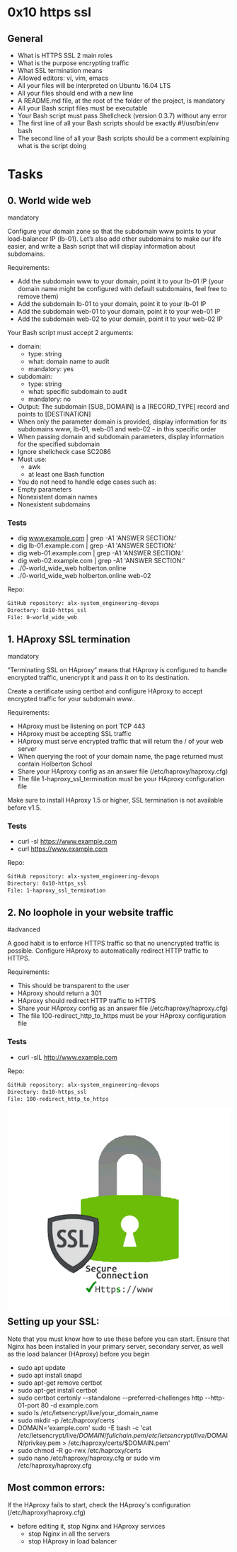 # 0x10 https ssl
## General
-    What is HTTPS SSL 2 main roles
-    What is the purpose encrypting traffic
-    What SSL termination means
-    Allowed editors: vi, vim, emacs
-    All your files will be interpreted on Ubuntu 16.04 LTS
-    All your files should end with a new line
-    A README.md file, at the root of the folder of the project, is mandatory
-    All your Bash script files must be executable
-    Your Bash script must pass Shellcheck (version 0.3.7) without any error
-    The first line of all your Bash scripts should be exactly #!/usr/bin/env bash
-    The second line of all your Bash scripts should be a comment explaining what is the script doing

# Tasks
## 0. World wide web
mandatory

Configure your domain zone so that the subdomain www points to your load-balancer IP (lb-01). Let’s also add other subdomains to make our life easier, and write a Bash script that will display information about subdomains.

Requirements:
-    Add the subdomain www to your domain, point it to your lb-01 IP (your domain name might be configured with default subdomains, feel free to remove them)
-    Add the subdomain lb-01 to your domain, point it to your lb-01 IP
-    Add the subdomain web-01 to your domain, point it to your web-01 IP
-    Add the subdomain web-02 to your domain, point it to your web-02 IP

Your Bash script must accept 2 arguments:
-    domain:
        -    type: string
        -    what: domain name to audit
        -    mandatory: yes
-    subdomain:
        -    type: string
        -    what: specific subdomain to audit
        -    mandatory: no
-    Output: The subdomain [SUB_DOMAIN] is a [RECORD_TYPE] record and points to [DESTINATION]
-    When only the parameter domain is provided, display information for its subdomains www, lb-01, web-01 and web-02 - in this specific order
-    When passing domain and subdomain parameters, display information for the specified subdomain
-    Ignore shellcheck case SC2086
-    Must use:
        -    awk
        -    at least one Bash function
-    You do not need to handle edge cases such as:
-    Empty parameters
-    Nonexistent domain names
-    Nonexistent subdomains

### Tests
-    dig www.example.com | grep -A1 'ANSWER SECTION:'
-    dig lb-01.example.com | grep -A1 'ANSWER SECTION:'
-    dig web-01.example.com | grep -A1 'ANSWER SECTION:'
-    dig web-02.example.com | grep -A1 'ANSWER SECTION:'
-    ./0-world_wide_web holberton.online
-    ./0-world_wide_web holberton.online web-02

Repo:

    GitHub repository: alx-system_engineering-devops
    Directory: 0x10-https_ssl
    File: 0-world_wide_web
    

## 1. HAproxy SSL termination
mandatory

“Terminating SSL on HAproxy” means that HAproxy is configured to handle encrypted traffic, unencrypt it and pass it on to its destination.

Create a certificate using certbot and configure HAproxy to accept encrypted traffic for your subdomain www..

Requirements:
-    HAproxy must be listening on port TCP 443
-    HAproxy must be accepting SSL traffic
-    HAproxy must serve encrypted traffic that will return the / of your web server
-    When querying the root of your domain name, the page returned must contain Holberton School
-    Share your HAproxy config as an answer file (/etc/haproxy/haproxy.cfg)
-    The file 1-haproxy_ssl_termination must be your HAproxy configuration file

Make sure to install HAproxy 1.5 or higher, SSL termination is not available before v1.5.

### Tests
-    curl -sI https://www.example.com
-    curl https://www.example.com

Repo:

    GitHub repository: alx-system_engineering-devops
    Directory: 0x10-https_ssl
    File: 1-haproxy_ssl_termination
    

## 2. No loophole in your website traffic
#advanced

A good habit is to enforce HTTPS traffic so that no unencrypted traffic is possible. Configure HAproxy to automatically redirect HTTP traffic to HTTPS.

Requirements:
-    This should be transparent to the user
-    HAproxy should return a 301
-    HAproxy should redirect HTTP traffic to HTTPS
-    Share your HAproxy config as an answer file (/etc/haproxy/haproxy.cfg)
-    The file 100-redirect_http_to_https must be your HAproxy configuration file

### Tests
-    curl -sIL http://www.example.com

Repo:

    GitHub repository: alx-system_engineering-devops
    Directory: 0x10-https_ssl
    File: 100-redirect_http_to_https


<img align="left" alt="C" style="padding-right;" src="ssl.gif">

<br></br>
<br></br>
<br></br>
<br></br>
<br></br>
<br></br>
<br></br>
<br></br>
<br></br>
<br></br>
<br></br>
<br></br>

## Setting up your SSL:
Note that you must know how to use these before you can start. Ensure that
Nginx has been installed in your primary server, secondary server, as well
as the load balancer (HAproxy) before you begin
- sudo apt update
- sudo apt install snapd
- sudo apt-get remove certbot
- sudo apt-get install certbot
- sudo certbot certonly --standalone --preferred-challenges http --http-01-port 80 -d example.com
- sudo ls /etc/letsencrypt/live/your_domain_name
- sudo mkdir -p /etc/haproxy/certs
- DOMAIN='example.com' sudo -E bash -c 'cat /etc/letsencrypt/live/$DOMAIN/fullchain.pem /etc/letsencrypt/live/$DOMAIN/privkey.pem > /etc/haproxy/certs/$DOMAIN.pem'
- sudo chmod -R go-rwx /etc/haproxy/certs
- sudo nano /etc/haproxy/haproxy.cfg or sudo vim /etc/haproxy/haproxy.cfg

## Most common errors:
If the HAproxy fails to start, check the HAproxy's configuration (/etc/haproxy/haproxy.cfg)
-  before editing it, stop Nginx and HAproxy services
    -  stop Nginx in all the servers
    -  stop HAproxy in load balancer
